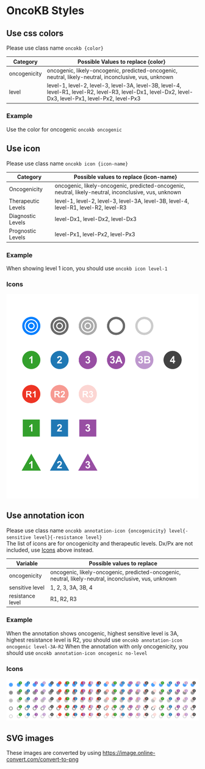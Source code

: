 # OncoKB Styles

## Use css colors
Please use class name `oncokb {color}`

| Category     | Possible Values to replace {color}                                                                                                                                     |
|--------------|-----------------------------------------------------------------------------------------------------------------------------------------------------------------|
| oncogenicity | oncogenic, likely-oncogenic, predicted-oncogenic, neutral, likely-neutral, inconclusive, vus, unknown                                                           |
| level        | level-1, level-2, level-3, level-3A, level-3B, level-4, level-R1, level-R2, level-R3, level-Dx1, level-Dx2, level-Dx3, level-Px1, level-Px2, level-Px3 |

### Example
Use the color for oncogenic `oncokb oncogenic`

## Use icon
Please use class name `oncokb icon {icon-name}`

| Category           | Possible values to replace {icon-name}                                                                |
|--------------------|-------------------------------------------------------------------------------------------------------|
| Oncogenicity       | oncogenic, likely-oncogenic, predicted-oncogenic, neutral, likely-neutral, inconclusive, vus, unknown |
| Therapeutic Levels | level-1, level-2, level-3, level-3A, level-3B, level-4, level-R1, level-R2, level-R3                  |
| Diagnostic Levels  | level-Dx1, level-Dx2, level-Dx3                                                                       |
| Prognostic Levels  | level-Px1, level-Px2, level-Px3                                                                       |

### Example
When showing level 1 icon, you should use `oncokb icon level-1`

### Icons
![OncoKB Icons](images/v4/icons.png )


## Use annotation icon
Please use class name `oncokb annotation-icon {oncogenicity} level{-sensitive level}{-resistance level}`  
The list of icons are for oncogenicity and therapeutic levels. Dx/Px are not included, use [Icons](#icons) above instead.  


| Variable         | Possible values to replace                                                                            |
|------------------|-------------------------------------------------------------------------------------------------------|
| oncogenicity     | oncogenic, likely-oncogenic, predicted-oncogenic, neutral, likely-neutral, inconclusive, vus, unknown |
| sensitive level  | 1, 2, 3, 3A, 3B, 4                                                                                    |
| resistance level | R1, R2, R3                                                                                            |

### Example
When the annotation shows oncogenic, highest sensitive level is 3A, highest resistance level is R2, you should use `oncokb annotation-icon oncogenic level-3A-R2` 
When the annotation with only oncogenicity, you should use `oncokb annotation-icon oncogenic no-level`

### Icons
![OncoKB Annotation Icons](images/v4/annotation-icons.png)

## SVG images
These images are converted by using https://image.online-convert.com/convert-to-png
